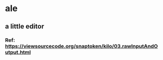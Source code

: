 # ale

## a little editor

### Ref: https://viewsourcecode.org/snaptoken/kilo/03.rawInputAndOutput.html
